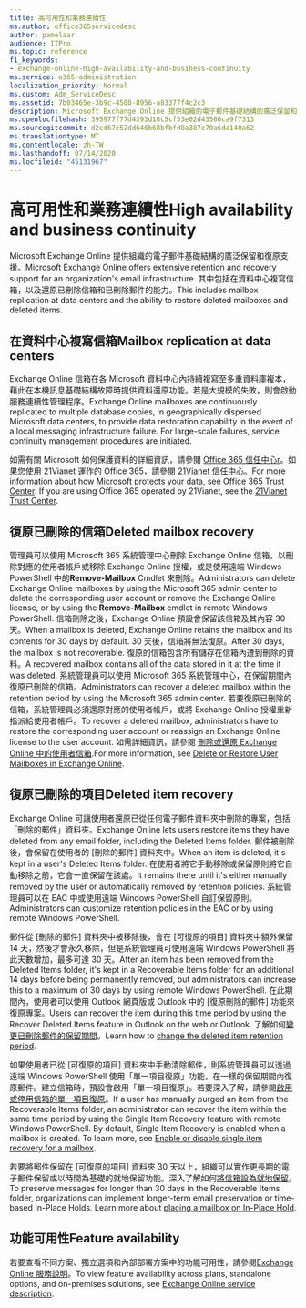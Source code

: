 ```yaml
---
title: 高可用性和業務連續性
ms.author: office365servicedesc
author: pamelaar
audience: ITPro
ms.topic: reference
f1_keywords:
- exchange-online-high-availability-and-business-continuity
ms.service: o365-administration
localization_priority: Normal
ms.custom: Adm_ServiceDesc
ms.assetid: 7b03465e-3b9c-4500-8956-a83377f4c2c3
description: Microsoft Exchange Online 提供組織的電子郵件基礎結構的廣泛保留和復原支援。 其中包括在資料中心複寫信箱，以及還原已刪除信箱和已刪除郵件的能力。
ms.openlocfilehash: 395977f77d4293d18c5cf53e02d43566ca9f7313
ms.sourcegitcommit: d2cd67e52dd646b68bfbfd8a387e70a6da140a62
ms.translationtype: MT
ms.contentlocale: zh-TW
ms.lasthandoff: 07/14/2020
ms.locfileid: "45131967"
---
```

# <a name="high-availability-and-business-continuity"></a><span data-ttu-id="1f448-104">高可用性和業務連續性</span><span class="sxs-lookup"><span data-stu-id="1f448-104">High availability and business continuity</span></span>

<span data-ttu-id="1f448-105">Microsoft Exchange Online 提供組織的電子郵件基礎結構的廣泛保留和復原支援。</span><span class="sxs-lookup"><span data-stu-id="1f448-105">Microsoft Exchange Online offers extensive retention and recovery support for an organization's email infrastructure.</span></span> <span data-ttu-id="1f448-106">其中包括在資料中心複寫信箱，以及還原已刪除信箱和已刪除郵件的能力。</span><span class="sxs-lookup"><span data-stu-id="1f448-106">This includes mailbox replication at data centers and the ability to restore deleted mailboxes and deleted items.</span></span>
  
## <a name="mailbox-replication-at-data-centers"></a><span data-ttu-id="1f448-107">在資料中心複寫信箱</span><span class="sxs-lookup"><span data-stu-id="1f448-107">Mailbox replication at data centers</span></span>

<span data-ttu-id="1f448-p103">Exchange Online 信箱在各 Microsoft 資料中心內持續複寫至多重資料庫複本，藉此在本機訊息基礎結構故障時提供資料還原功能。若是大規模的失敗，則會啟動服務連續性管理程序。</span><span class="sxs-lookup"><span data-stu-id="1f448-p103">Exchange Online mailboxes are continuously replicated to multiple database copies, in geographically dispersed Microsoft data centers, to provide data restoration capability in the event of a local messaging infrastructure failure. For large-scale failures, service continuity management procedures are initiated.</span></span>
  
<span data-ttu-id="1f448-p104">如需有關 Microsoft 如何保護資料的詳細資訊，請參閱 [Office 365 信任中心r](https://go.microsoft.com/fwlink/p/?LinkId=299135)。如果您使用 21Vianet 運作的 Office 365，請參閱 [21Vianet 信任中心](https://www.21vbluecloud.com/office365/trustcenter/onlineservices.mdl)。</span><span class="sxs-lookup"><span data-stu-id="1f448-p104">For more information about how Microsoft protects your data, see [Office 365 Trust Center](https://go.microsoft.com/fwlink/p/?LinkId=299135). If you are using Office 365 operated by 21Vianet, see the [21Vianet Trust Center](https://www.21vbluecloud.com/office365/trustcenter/onlineservices.mdl).</span></span>
  
## <a name="deleted-mailbox-recovery"></a><span data-ttu-id="1f448-112">復原已刪除的信箱</span><span class="sxs-lookup"><span data-stu-id="1f448-112">Deleted mailbox recovery</span></span>

<span data-ttu-id="1f448-113">管理員可以使用 Microsoft 365 系統管理中心刪除 Exchange Online 信箱，以刪除對應的使用者帳戶或移除 Exchange Online 授權，或是使用遠端 Windows PowerShell 中的**Remove-Mailbox** Cmdlet 來刪除。</span><span class="sxs-lookup"><span data-stu-id="1f448-113">Administrators can delete Exchange Online mailboxes by using the Microsoft 365 admin center to delete the corresponding user account or remove the Exchange Online license, or by using the **Remove-Mailbox** cmdlet in remote Windows PowerShell.</span></span> <span data-ttu-id="1f448-114">信箱刪除之後，Exchange Online 預設會保留該信箱及其內容 30 天。</span><span class="sxs-lookup"><span data-stu-id="1f448-114">When a mailbox is deleted, Exchange Online retains the mailbox and its contents for 30 days by default.</span></span> <span data-ttu-id="1f448-115">30 天後，信箱將無法復原。</span><span class="sxs-lookup"><span data-stu-id="1f448-115">After 30 days, the mailbox is not recoverable.</span></span> <span data-ttu-id="1f448-116">復原的信箱包含所有儲存在信箱內遭到刪除的資料。</span><span class="sxs-lookup"><span data-stu-id="1f448-116">A recovered mailbox contains all of the data stored in it at the time it was deleted.</span></span> <span data-ttu-id="1f448-117">系統管理員可以使用 Microsoft 365 系統管理中心，在保留期間內復原已刪除的信箱。</span><span class="sxs-lookup"><span data-stu-id="1f448-117">Administrators can recover a deleted mailbox within the retention period by using the Microsoft 365 admin center.</span></span> <span data-ttu-id="1f448-118">若要復原已刪除的信箱，系統管理員必須還原對應的使用者帳戶，或將 Exchange Online 授權重新指派給使用者帳戶。</span><span class="sxs-lookup"><span data-stu-id="1f448-118">To recover a deleted mailbox, administrators have to restore the corresponding user account or reassign an Exchange Online license to the user account.</span></span> <span data-ttu-id="1f448-119">如需詳細資訊，請參閱 [刪除或還原 Exchange Online 中的使用者信箱](https://go.microsoft.com/fwlink/p/?LinkId=286992).</span><span class="sxs-lookup"><span data-stu-id="1f448-119">For more information, see [Delete or Restore User Mailboxes in Exchange Online](https://go.microsoft.com/fwlink/p/?LinkId=286992).</span></span>
  
## <a name="deleted-item-recovery"></a><span data-ttu-id="1f448-120">復原已刪除的項目</span><span class="sxs-lookup"><span data-stu-id="1f448-120">Deleted item recovery</span></span>

<span data-ttu-id="1f448-121">Exchange Online 可讓使用者還原已從任何電子郵件資料夾中刪除的專案，包括「刪除的郵件」資料夾。</span><span class="sxs-lookup"><span data-stu-id="1f448-121">Exchange Online lets users restore items they have deleted from any email folder, including the Deleted Items folder.</span></span> <span data-ttu-id="1f448-122">郵件被刪除後，會保留在使用者的 [刪除的郵件] 資料夾中。</span><span class="sxs-lookup"><span data-stu-id="1f448-122">When an item is deleted, it's kept in a user's Deleted Items folder.</span></span> <span data-ttu-id="1f448-123">在使用者將它手動移除或保留原則將它自動移除之前，它會一直保留在該處。</span><span class="sxs-lookup"><span data-stu-id="1f448-123">It remains there until it's either manually removed by the user or automatically removed by retention policies.</span></span> <span data-ttu-id="1f448-124">系統管理員可以在 EAC 中或使用遠端 Windows PowerShell 自訂保留原則。</span><span class="sxs-lookup"><span data-stu-id="1f448-124">Administrators can customize retention policies in the EAC or by using remote Windows PowerShell.</span></span>
  
<span data-ttu-id="1f448-125">郵件從 [刪除的郵件] 資料夾中被移除後，會在 [可復原的項目] 資料夾中額外保留 14 天，然後才會永久移除，但是系統管理員可使用遠端 Windows PowerShell 將此天數增加，最多可達 30 天。</span><span class="sxs-lookup"><span data-stu-id="1f448-125">After an item has been removed from the Deleted Items folder, it's kept in a Recoverable Items folder for an additional 14 days before being permanently removed, but administrators can increase this to a maximum of 30 days by using remote Windows PowerShell.</span></span> <span data-ttu-id="1f448-126">在此期間內，使用者可以使用 Outlook 網頁版或 Outlook 中的 [復原刪除的郵件] 功能來復原專案。</span><span class="sxs-lookup"><span data-stu-id="1f448-126">Users can recover the item during this time period by using the Recover Deleted Items feature in Outlook on the web or Outlook.</span></span> <span data-ttu-id="1f448-127">了解如何[變更已刪除郵件的保留期間](https://go.microsoft.com/fwlink/p/?LinkId=286940)。</span><span class="sxs-lookup"><span data-stu-id="1f448-127">Learn how to [change the deleted item retention period](https://go.microsoft.com/fwlink/p/?LinkId=286940).</span></span>
  
<span data-ttu-id="1f448-p108">如果使用者已從 [可復原的項目] 資料夾中手動清除郵件，則系統管理員可以透過遠端 Windows PowerShell 使用「單一項目復原」功能，在一樣的保留期間內復原郵件。建立信箱時，預設會啟用「單一項目復原」。若要深入了解，請參閱[啟用或停用信箱的單一項目復原](https://go.microsoft.com/fwlink/p/?LinkID=286941)。</span><span class="sxs-lookup"><span data-stu-id="1f448-p108">If a user has manually purged an item from the Recoverable Items folder, an administrator can recover the item within the same time period by using the Single Item Recovery feature with remote Windows PowerShell. By default, Single Item Recovery is enabled when a mailbox is created. To learn more, see [Enable or disable single item recovery for a mailbox](https://go.microsoft.com/fwlink/p/?LinkID=286941).</span></span>
  
<span data-ttu-id="1f448-p109">若要將郵件保留在 [可復原的項目] 資料夾 30 天以上，組織可以實作更長期的電子郵件保留或以時間為基礎的就地保留功能。深入了解如何[將信箱設為就地保留](https://go.microsoft.com/fwlink/p/?LinkId=271746)。</span><span class="sxs-lookup"><span data-stu-id="1f448-p109">To preserve messages for longer than 30 days in the Recoverable Items folder, organizations can implement longer-term email preservation or time-based In-Place Holds. Learn more about [placing a mailbox on In-Place Hold](https://go.microsoft.com/fwlink/p/?LinkId=271746).</span></span>
  
## <a name="feature-availability"></a><span data-ttu-id="1f448-133">功能可用性</span><span class="sxs-lookup"><span data-stu-id="1f448-133">Feature availability</span></span>

<span data-ttu-id="1f448-134">若要查看不同方案、獨立選項和內部部署方案中的功能可用性，請參閱[Exchange Online 服務說明](exchange-online-service-description.md)。</span><span class="sxs-lookup"><span data-stu-id="1f448-134">To view feature availability across plans, standalone options, and on-premises solutions, see [Exchange Online service description](exchange-online-service-description.md).</span></span>
  